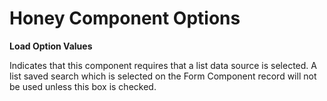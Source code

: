 # Honey Component Options

**Load Option Values**

Indicates that this component requires that a list data source is selected. A list saved search which is selected on the Form Component record will not be used unless this box is checked.